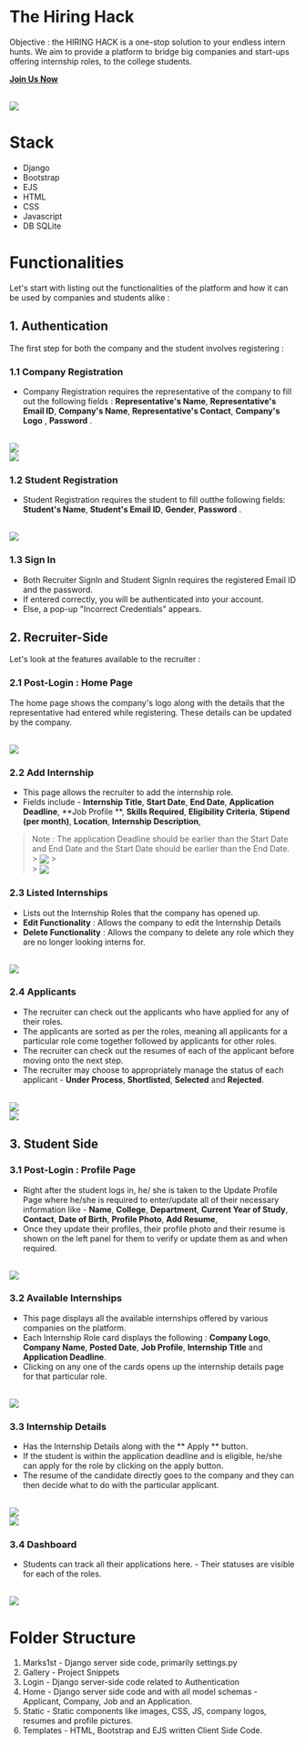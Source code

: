 # The Hiring Hack

Objective : the HIRING HACK is a one-stop solution to your endless intern hunts. We aim to provide a platform to bridge big companies and start-ups offering internship roles, to the college students.

**[Join Us Now](https://#)**

<br />
<img align="center" src="./gallery/Home.png"/>

# Stack

- Django
- Bootstrap
- EJS
- HTML
- CSS
- Javascript
- DB SQLite

# Functionalities

Let's start with listing out the functionalities of the platform and how it can be used by companies and students alike :

## 1. Authentication

The first step for both the company and the student involves registering :

### 1.1 Company Registration

- Company Registration requires the representative of the company to fill out the following fields : **Representative's Name**, **Representative's Email ID**, **Company's Name**, **Representative's Contact**, **Company's Logo** , **Password** .

<br />
<img align="center" src="./gallery/CompanyRegistration.png"/>
<br />
<img align="center" src="./gallery/CompanyRegistration2.png"/>

### 1.2 Student Registration

- Student Registration requires the student to fill outthe following fields: **Student's Name**, **Student's Email ID**, **Gender**, **Password** .

<br />
<img align="center" src="./gallery/StudentRegistration.png"/>

### 1.3 Sign In

- Both Recruiter SignIn and Student SignIn requires the registered Email ID and the password.
- If entered correctly, you will be authenticated into your account.
- Else, a pop-up "Incorrect Credentials" appears.

## 2. Recruiter-Side

Let's look at the features available to the recruiter :

### 2.1 Post-Login : Home Page

The home page shows the company's logo along with the details that the representative had entered while registering. These details can be updated by the company.

<br />
<img align="center" src="./gallery/Company_Home.png"/>

### 2.2 Add Internship

- This page allows the recruiter to add the internship role.
- Fields include - **Internship Title**, **Start Date**, **End Date**, **Application Deadline**, **Job Profile **, **Skills Required**, **Eligibility Criteria**, **Stipend (per month)**, **Location**, **Internship Description**,

> Note : The application Deadline should be earlier than the Start Date and End Date and
> the Start Date should be earlier than the End Date.
> <br /> > <img align="center" src="./gallery/Add_Internship.png"/> > <br /> > <img align="center" src="./gallery/Add_Internship2.png"/>

### 2.3 Listed Internships

- Lists out the Internship Roles that the company has opened up.
- **Edit Functionality** : Allows the company to edit the Internship Details
- **Delete Functionality** : Allows the company to delete any role which they are no longer looking interns for.

<br />
<img align="center" src="./gallery/Company_ListedInterns.png"/>

### 2.4 Applicants

- The recruiter can check out the applicants who have applied for any of their roles.
- The applicants are sorted as per the roles, meaning all applicants for a particular role come together followed by applicants for other roles.
- The recruiter can check out the resumes of each of the applicant before moving onto the next step.
- The recruiter may choose to appropriately manage the status of each applicant - **Under Process**, **Shortlisted**, **Selected** and **Rejected**.

<br />
<img align="center" src="./gallery/Company_StudentsApplied.png"/>
<br />
<img align="center" src="./gallery/Processing_Student.png"/>

## 3. Student Side

### 3.1 Post-Login : Profile Page

- Right after the student logs in, he/ she is taken to the Update Profile Page where he/she is required to enter/update all of their necessary information like - **Name**, **College**, **Department**, **Current Year of Study**, **Contact**, **Date of Birth**, **Profile Photo**, **Add Resume**,
- Once they update their profiles, their profile photo and their resume is shown on the left panel for them to verify or update them as and when required.

<br />
<img align="center" src="./gallery/Student_UpdateProfile.png"/>

### 3.2 Available Internships

- This page displays all the available internships offered by various companies on the platform.
- Each Internship Role card displays the following : **Company Logo**, **Company Name**, **Posted Date**, **Job Profile**, **Internship Title** and **Application Deadline**.
- Clicking on any one of the cards opens up the internship details page for that particular role.

<br />
<img align="center" src="./gallery/Student_Available_Internships.png"/>

### 3.3 Internship Details

- Has the Internship Details along with the ** Apply ** button.
- If the student is within the application deadline and is eligible, he/she can apply for the role by clicking on the apply button.
- The resume of the candidate directly goes to the company and they can then decide what to do with the particular applicant.

<br />
<img align="center" src="./gallery/Internship_Details.png"/>
<br />
<img align="center" src="./gallery/Internship_Details2.png"/>

### 3.4 Dashboard

- Students can track all their applications here. - Their statuses are visible for each of the roles.

<br />
<img align="center" src="./gallery/Internships_Applied.png"/>

# Folder Structure

1. Marks1st - Django server side code, primarily settings.py
2. Gallery - Project Snippets
3. Login - Django server-side code related to Authentication
4. Home - Django server side code and with all model schemas - Applicant, Company, Job and an Application.
5. Static - Static components like images, CSS, JS, company logos, resumes and profile pictures.
6. Templates - HTML, Bootstrap and EJS written Client Side Code.
